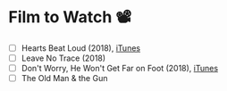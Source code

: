 # Film to Watch :film_projector:

-   [ ] Hearts Beat Loud (2018), [iTunes](https://itunes.apple.com/ca/movie/hearts-beat-loud/id1426325081)
-   [ ] Leave No Trace (2018)
-   [ ] Don't Worry, He Won't Get Far on Foot (2018), [iTunes](https://tv.apple.com/ca/movie/dont-worry-he-wont-get-far-on-foot/umc.cmc.2q1lhbvg9mi946hy8akkvmiur)
-   [ ] The Old Man & the Gun
